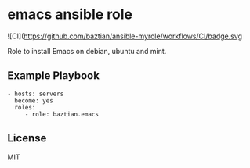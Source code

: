 emacs ansible role
==================

![CI](https://github.com/baztian/ansible-myrole/workflows/CI/badge.svg

Role to install Emacs on debian, ubuntu and mint.

Example Playbook
----------------

    - hosts: servers
      become: yes
      roles:
         - role: baztian.emacs

License
-------

MIT
